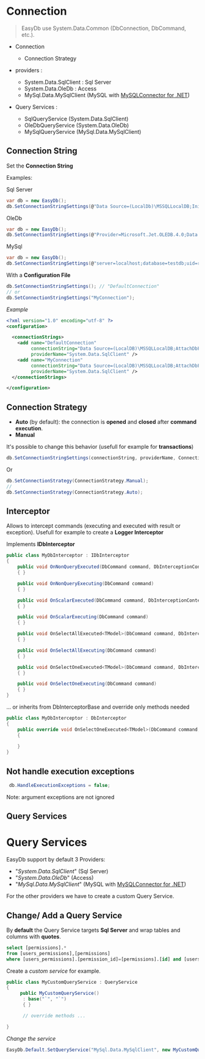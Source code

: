 # Connection

> EasyDb use System.Data.Common (DbConnection, DbCommand, etc.).

* Connection
  * Connection Strategy
* providers :
  * System.Data.SqlClient : Sql Server
  * System.Data.OleDb : Access
  * MySql.Data.MySqlClient (MySQL with [MySQLConnector for .NET](https://dev.mysql.com/downloads/connector/net/))

* Query Services :
  * SqlQueryService (System.Data.SqlClient)
  * OleDbQueryService (System.Data.OleDb)
  * MySqlQueryService (MySql.Data.MySqlClient)

## Connection String

Set the **Connection String**

Examples:

Sql Server

```cs
var db = new EasyDb();
db.SetConnectionStringSettings(@"Data Source=(LocalDb)\MSSQLLocalDB;Initial Catalog=WpfEFDb;Integrated Security=True","System.Data.SqlClient");
```

OleDb

```cs
var db = new EasyDb();
db.SetConnectionStringSettings(@"Provider=Microsoft.Jet.OLEDB.4.0;Data Source=C:\NorthWind.mdb","System.Data.OleDb");
```

MySql

```cs
var db = new EasyDb();
db.SetConnectionStringSettings(@"server=localhost;database=testdb;uid=root", "MySql.Data.MySqlClient");
```

With a **Configuration File**

```cs
db.SetConnectionStringSettings(); // "DefaultConnection"
// or
db.SetConnectionStringSettings("MyConnection");
```
_Example_

```xml
<?xml version="1.0" encoding="utf-8" ?>
<configuration>

  <connectionStrings>
    <add name="DefaultConnection"
         connectionString="Data Source=(LocalDB)\MSSQLLocalDB;AttachDbFilename=C:\path\to\mydb.mdf;Integrated Security=True;Connect Timeout=20"
         providerName="System.Data.SqlClient" />
    <add name="MyConnection"
         connectionString="Data Source=(LocalDB)\MSSQLLocalDB;AttachDbFilename=C:\path\to\mydb2.mdf;Integrated Security=True;Connect Timeout=20"
         providerName="System.Data.SqlClient" />
  </connectionStrings>

</configuration>
```

## Connection Strategy

* **Auto** (by default): the connection is **opened** and **closed** after **command execution**.
* **Manual**

It's possible to change this behavior (usefull for example for **transactions**)

```cs
db.SetConnectionStringSettings(connectionString, providerName, ConnectionStrategy.Manual;
```
Or 
```cs
db.SetConnectionStrategy(ConnectionStrategy.Manual);
//
db.SetConnectionStrategy(ConnectionStrategy.Auto);
```

## Interceptor

Allows to intercept commands (executing and executed with result or exception). Usefull for example to create a **Logger Interceptor**

Implements **IDbInterceptor**

```cs
public class MyDbInterceptor : IDbInterceptor
{
    public void OnNonQueryExecuted(DbCommand command, DbInterceptionContext<int> interceptionContext)
    { }

    public void OnNonQueryExecuting(DbCommand command)
    { }

    public void OnScalarExecuted(DbCommand command, DbInterceptionContext<object> interceptionContext)
    { }

    public void OnScalarExecuting(DbCommand command)
    { }

    public void OnSelectAllExecuted<TModel>(DbCommand command, DbInterceptionContext<List<TModel>> interceptionContext)
    { }

    public void OnSelectAllExecuting(DbCommand command)
    { }

    public void OnSelectOneExecuted<TModel>(DbCommand command, DbInterceptionContext<TModel> interceptionContext)
    { }

    public void OnSelectOneExecuting(DbCommand command)
    { }
}
```

... or inherits from DbInterceptorBase and override only methods needed

```cs
public class MyDbInterceptor : DbInterceptor
{
    public override void OnSelectOneExecuted<TModel>(DbCommand command, DbInterceptionContext<TModel> interceptionContext)
    {
        
    }
}
```

## Not handle execution exceptions


```cs
 db.HandleExecutionExceptions = false;
 ```

 Note: argument exceptions are not ignored


## Query Services

# Query Services

EasyDb support by default 3 Providers:
* "_System.Data.SqlClient_" (Sql Server)
* "_System.Data.OleDb_" (Access)
* "_MySql.Data.MySqlClient_" (MySQL with [MySQLConnector for .NET](https://dev.mysql.com/downloads/connector/net/))

For the other providers we have to create a custom Query Service.

## Change/ Add a Query Service

By **default** the Query Service targets **Sql Server** and wrap tables and columns with **quotes**.

```sql
select [permissions].*
from [users_permissions],[permissions]
where [users_permissions].[permission_id]=[permissions].[id] and [users_permissions].[user_id]=@user_id
```

Create a _custom service_ for example.

```cs
public class MyCustomQueryService : QueryService
{
     public MyCustomQueryService()
      : base("`", "`")
      { }

      // override methods ...

}
```

_Change the service_

```cs
EasyDb.Default.SetQueryService("MySql.Data.MySqlClient", new MyCustomQueryService());
```




